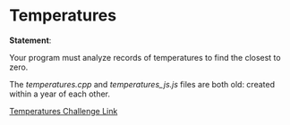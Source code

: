 # Temperatures

**Statement**:

Your program must analyze records of temperatures to find the closest to zero.

</hr>

The *temperatures.cpp* and *temperatures_js.js* files are both old: created within a year of each other.

[Temperatures Challenge Link](https://www.codingame.com/training/easy/temperatures)
    
